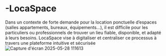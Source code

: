 # -LocaSpace
Dans un contexte de forte demande pour la location ponctuelle d’espaces (salles appartements, bureaux, équipements...), il est difficile pour les particuliers ou professionnels de trouver un lieu fiable, disponible, et adapté à leurs besoins.  LocaSpace vise à digitaliser et centraliser ce processus à travers une plateforme intuitive et sécurisée
![Capture d'écran 2025-05-28 111613](https://github.com/user-attachments/assets/4d99a52b-89ff-4939-8cff-68e841e9bf6d)
